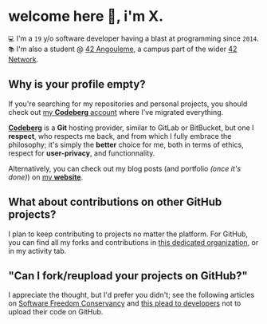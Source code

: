 # welcome here 👋, i'm X.

`💻` I'm a `19` y/o software developer having a blast at programming since `2014`.  
`📚` I'm also a student @ [42 Angouleme](https://42angouleme.fr), a campus part of the wider [42 Network](https://www.42network.org/). 

## Why is your profile empty?

If you're searching for my repositories and personal projects, you should check out [my **Codeberg** account](https://codeberg.org/xtrm) where I've migrated everything.  

[**Codeberg**](https://codeberg.org/about) is a **Git** hosting provider, similar to GitLab or BitBucket, but one I **respect**, who respects me back, and from which I fully embrace the philosophy; it's simply the **better** choice for me, both in terms of ethics, respect for **user-privacy**, and functionnality.

Alternatively, you can check out my blog posts (and portfolio _(once it's done)_) on [my **website**](https://xtrm.me).

## What about contributions on other GitHub projects?

I plan to keep contributing to projects no matter the platform. For GitHub, you can find all my forks and contributions in [this dedicated organization](https://github.com/x-random-forks), or in my activity tab.

## "Can I fork/reupload your projects on GitHub?"

I appreciate the thought, but I'd prefer you didn't; see the following articles on [Software Freedom Conservancy](https://sfconservancy.org/GiveUpGitHub/) and [this plead to developers](https://nogithub.codeberg.page/) not to upload their code on GitHub.
